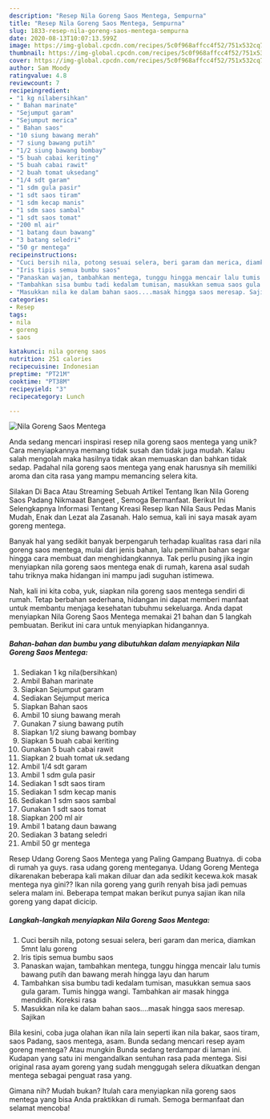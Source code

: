 ```yaml
---
description: "Resep Nila Goreng Saos Mentega, Sempurna"
title: "Resep Nila Goreng Saos Mentega, Sempurna"
slug: 1833-resep-nila-goreng-saos-mentega-sempurna
date: 2020-08-13T10:07:13.599Z
image: https://img-global.cpcdn.com/recipes/5c0f968affcc4f52/751x532cq70/nila-goreng-saos-mentega-foto-resep-utama.jpg
thumbnail: https://img-global.cpcdn.com/recipes/5c0f968affcc4f52/751x532cq70/nila-goreng-saos-mentega-foto-resep-utama.jpg
cover: https://img-global.cpcdn.com/recipes/5c0f968affcc4f52/751x532cq70/nila-goreng-saos-mentega-foto-resep-utama.jpg
author: Sam Moody
ratingvalue: 4.8
reviewcount: 7
recipeingredient:
- "1 kg nilabersihkan"
- " Bahan marinate"
- "Sejumput garam"
- "Sejumput merica"
- " Bahan saos"
- "10 siung bawang merah"
- "7 siung bawang putih"
- "1/2 siung bawang bombay"
- "5 buah cabai keriting"
- "5 buah cabai rawit"
- "2 buah tomat uksedang"
- "1/4 sdt garam"
- "1 sdm gula pasir"
- "1 sdt saos tiram"
- "1 sdm kecap manis"
- "1 sdm saos sambal"
- "1 sdt saos tomat"
- "200 ml air"
- "1 batang daun bawang"
- "3 batang seledri"
- "50 gr mentega"
recipeinstructions:
- "Cuci bersih nila, potong sesuai selera, beri garam dan merica, diamkan 5mnt lalu goreng"
- "Iris tipis semua bumbu saos"
- "Panaskan wajan, tambahkan mentega, tunggu hingga mencair lalu tumis bawang putih dan bawang merah hingga layu dan harum"
- "Tambahkan sisa bumbu tadi kedalam tumisan, masukkan semua saos gula garam. Tumis hingga wangi. Tambahkan air masak hingga mendidih. Koreksi rasa"
- "Masukkan nila ke dalam bahan saos....masak hingga saos meresap. Sajikan"
categories:
- Resep
tags:
- nila
- goreng
- saos

katakunci: nila goreng saos 
nutrition: 251 calories
recipecuisine: Indonesian
preptime: "PT21M"
cooktime: "PT38M"
recipeyield: "3"
recipecategory: Lunch

---
```



![Nila Goreng Saos Mentega](https://img-global.cpcdn.com/recipes/5c0f968affcc4f52/751x532cq70/nila-goreng-saos-mentega-foto-resep-utama.jpg)

Anda sedang mencari inspirasi resep nila goreng saos mentega yang unik? Cara menyiapkannya memang tidak susah dan tidak juga mudah. Kalau salah mengolah maka hasilnya tidak akan memuaskan dan bahkan tidak sedap. Padahal nila goreng saos mentega yang enak harusnya sih memiliki aroma dan cita rasa yang mampu memancing selera kita.

Silakan Di Baca Atau Streaming Sebuah Artikel Tentang Ikan Nila Goreng Saos Padang Nikmaaat Bangeet , Semoga Bermanfaat. Berikut Ini Selengkapnya Informasi Tentang Kreasi Resep Ikan Nila Saus Pedas Manis Mudah, Enak dan Lezat ala Zasanah. Halo semua, kali ini saya masak ayam goreng mentega.

Banyak hal yang sedikit banyak berpengaruh terhadap kualitas rasa dari nila goreng saos mentega, mulai dari jenis bahan, lalu pemilihan bahan segar hingga cara membuat dan menghidangkannya. Tak perlu pusing jika ingin menyiapkan nila goreng saos mentega enak di rumah, karena asal sudah tahu triknya maka hidangan ini mampu jadi suguhan istimewa.


Nah, kali ini kita coba, yuk, siapkan nila goreng saos mentega sendiri di rumah. Tetap berbahan sederhana, hidangan ini dapat memberi manfaat untuk membantu menjaga kesehatan tubuhmu sekeluarga. Anda dapat menyiapkan Nila Goreng Saos Mentega memakai 21 bahan dan 5 langkah pembuatan. Berikut ini cara untuk menyiapkan hidangannya.

<!--inarticleads1-->

##### Bahan-bahan dan bumbu yang dibutuhkan dalam menyiapkan Nila Goreng Saos Mentega:

1. Sediakan 1 kg nila(bersihkan)
1. Ambil  Bahan marinate
1. Siapkan Sejumput garam
1. Sediakan Sejumput merica
1. Siapkan  Bahan saos
1. Ambil 10 siung bawang merah
1. Gunakan 7 siung bawang putih
1. Siapkan 1/2 siung bawang bombay
1. Siapkan 5 buah cabai keriting
1. Gunakan 5 buah cabai rawit
1. Siapkan 2 buah tomat uk.sedang
1. Ambil 1/4 sdt garam
1. Ambil 1 sdm gula pasir
1. Sediakan 1 sdt saos tiram
1. Sediakan 1 sdm kecap manis
1. Sediakan 1 sdm saos sambal
1. Gunakan 1 sdt saos tomat
1. Siapkan 200 ml air
1. Ambil 1 batang daun bawang
1. Sediakan 3 batang seledri
1. Ambil 50 gr mentega


Resep Udang Goreng Saos Mentega yang Paling Gampang Buatnya. di coba di rumah ya guys. rasa udang goreng menteganya. Udang Goreng Mentega dikarenakan beberapa kali makan diluar dan ada sedikit kecewa.kok masak mentega nya gini?? Ikan nila goreng yang gurih renyah bisa jadi pemuas selera malam ini. Beberapa tempat makan berikut punya sajian ikan nila goreng yang dapat dicicip. 

<!--inarticleads2-->

##### Langkah-langkah menyiapkan Nila Goreng Saos Mentega:

1. Cuci bersih nila, potong sesuai selera, beri garam dan merica, diamkan 5mnt lalu goreng
1. Iris tipis semua bumbu saos
1. Panaskan wajan, tambahkan mentega, tunggu hingga mencair lalu tumis bawang putih dan bawang merah hingga layu dan harum
1. Tambahkan sisa bumbu tadi kedalam tumisan, masukkan semua saos gula garam. Tumis hingga wangi. Tambahkan air masak hingga mendidih. Koreksi rasa
1. Masukkan nila ke dalam bahan saos....masak hingga saos meresap. Sajikan


Bila kesini, coba juga olahan ikan nila lain seperti ikan nila bakar, saos tiram, saos Padang, saos mentega, asam. Bunda sedang mencari resep ayam goreng mentega? Atau mungkin Bunda sedang terdampar di laman ini. Kudapan yang satu ini mengandalkan sentuhan rasa pada mentega. Sisi original rasa ayam goreng yang sudah menggugah selera dikuatkan dengan mentega sebagai penguat rasa yang. 

Gimana nih? Mudah bukan? Itulah cara menyiapkan nila goreng saos mentega yang bisa Anda praktikkan di rumah. Semoga bermanfaat dan selamat mencoba!
